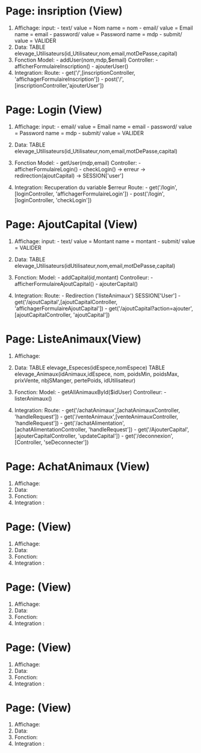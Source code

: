 # Page: insription (View)
1. Affichage: 
    input:  - text/ value = Nom name = nom
            - email/ value = Email name = email
            - password/ value = Password name = mdp
            - submit/ value = VALIDER
2. Data: TABLE elevage_Utilisateurs(id_Utilisateur,nom,email,motDePasse,capital)
3. Fonction
    Model:
        - addUser($nom,$mdp,$email)
    Controller:
        - afficherFormulaireInscription()
        - ajouterUser()
4. Integration:
    Route:
        - get('/',[inscriptionController, 'affichagerFormulaireInscription'])
        - post('/',[inscriptionController,'ajouterUser'])

# Page: Login (View)
1. Affichage:
    input:  - email/ value = Email name = email
            - password/ value = Password name = mdp
            - submit/ value = VALIDER
2. Data:  TABLE elevage_Utilisateurs(id_Utilisateur,nom,email,motDePasse,capital)
3. Fonction
    Model:
        - getUser($mdp,$email)
    Controller:
        - afficherFormulaireLogin()
        - checkLogin()  -> erreur
                        -> redirection(ajoutCapital)
                        -> SESSION['user']

4. Integration:
    Recuperation du variable $erreur
    Route:
        - get('/login',[loginController, 'affichagerFormulaireLogin'])
        - post('/login',[loginController, 'checkLogin'])

# Page: AjoutCapital (View)
1. Affichage:
    input:  - text/ value = Montant name = montant
            - submit/ value = VALIDER

2. Data: TABLE elevage_Utilisateurs(idUtilisateur,nom,email,motDePasse,capital) 

3. Fonction:
    Model:
        - addCapital($id,$montant)
    Controlleur:
        - afficherFormulaireAjoutCapital()
        - ajouterCapital()

4. Integration:
    Route:
        - Redirection ('listeAnimaux') SESSION['User']
        - get('/ajoutCapital',[ajoutCapitalController, 'affichagerFormulaireAjoutCapital'])
        - get('/ajoutCapital?action=ajouter',[ajoutCapitalController, 'ajoutCapital'])


# Page: ListeAnimaux(View)
1. Affichage:

2. Data:    TABLE elevage_Especes(idEspece,nomEspece)
            TABLE elevage_Animaux(idAnimaux,idEspece, nom, poidsMin, poidsMax, prixVente, nbjSManger, pertePoids, idUtilisateur)

3. Fonction:
    Model:
        - getAllAnimauxById($idUser)
    Controlleur:
        - listerAnimaux()

4. Integration:
    Route:
        - get('/achatAnimaux',[achatAnimauxController, 'handleRequest'])
        - get('/venteAnimaux',[venteAnimauxController, 'handleRequest'])
        - get('/achatAlimentation',[achatAlimentationController, 'handleRequest'])
        - get('/AjouterCapital',[ajouterCapitalController, 'updateCapital'])
        - get('/deconnexion',[Controller, 'seDeconnecter'])


# Page: AchatAnimaux (View)
1. Affichage:
2. Data:
3. Fonction:
4. Integration :

# Page: (View)
1. Affichage:
2. Data:
3. Fonction:
4. Integration :

# Page: (View)
1. Affichage:
2. Data:
3. Fonction:
4. Integration :


# Page: (View)
1. Affichage:
2. Data:
3. Fonction:
4. Integration :

# Page: (View)
1. Affichage:
2. Data:
3. Fonction:
4. Integration :

        